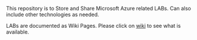 This repository is to Store and Share  Microsoft Azure related LABs. Can also include other technologies as needed.

LABs are documented as Wiki Pages. Please click on [wiki](https://github.com/tagleiva/AzLabs/wiki) to see what is available.
